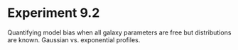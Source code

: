 # Experiment 9.2

Quantifying model bias when all galaxy parameters are free but distributions are known. Gaussian vs. 
exponential profiles.
